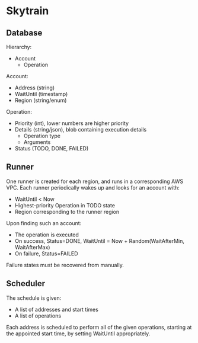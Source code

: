 # Skytrain

## Database

Hierarchy:

- Account
  - Operation

Account:

- Address (string)
- WaitUntil (timestamp)
- Region (string/enum)

Operation:

- Priority (int), lower numbers are higher priority
- Details (string/json), blob containing execution details
  - Operation type
  - Arguments
- Status (TODO, DONE, FAILED)

## Runner

One runner is created for each region, and runs in a corresponding AWS VPC. Each runner periodically
wakes up and looks for an account with:

- WaitUntil < Now
- Highest-priority Operation in TODO state
- Region corresponding to the runner region

Upon finding such an account:

- The operation is executed
- On success, Status=DONE, WaitUntil = Now + Random(WaitAfterMin, WaitAfterMax)
- On failure, Status=FAILED

Failure states must be recovered from manually.

## Scheduler

The schedule is given:
- A list of addresses and start times
- A list of operations

Each address is scheduled to perform all of the given operations, starting at the appointed start
time, by setting WaitUntil appropriately.

